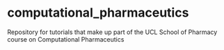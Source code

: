 # computational_pharmaceutics
Repository for tutorials that make up part of the UCL School of Pharmacy course on Computational Pharmaceutics

